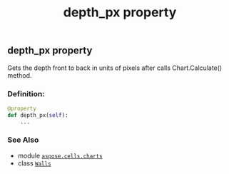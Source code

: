 ﻿---
title: depth_px property
second_title: Aspose.Cells for Python via .NET API References
description: 
type: docs
weight: 130
url: /aspose.cells.charts/walls/depth_px/
is_root: false
---

## depth_px property


Gets the depth front to back in units of pixels after calls Chart.Calculate() method.
### Definition:
```python
@property
def depth_px(self):
    ...
```

### See Also
* module [`aspose.cells.charts`](../../)
* class [`Walls`](/cells/python-net/aspose.cells.charts/walls)

